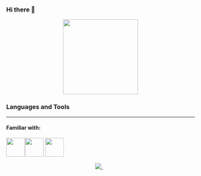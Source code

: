 ### Hi there 👋

<!--
**kundan-singh742/kundan-singh742** is a ✨ _special_ ✨ repository because its `README.md` (this file) appears on your GitHub profile.

Here are some ideas to get you started:

- 🔭 I’m currently working on ...
- 🌱 I’m currently learning ...
- 👯 I’m looking to collaborate on ...
- 🤔 I’m looking for help with ...
- 💬 Ask me about ...
- 📫 How to reach me: ...
- 😄 Pronouns: ...
- ⚡ Fun fact: ...
-->
<div id="header" align="center">
  <img src="https://media.giphy.com/media/Kfl09udXYhbjajJwEt/giphy.gif" width="200"/>
</div>

### Languages and Tools
------------------------------------
#### Familiar with:
<img height=50 src="https://cdn.jsdelivr.net/gh/devicons/devicon/icons/java/java-original.svg"/><img height=50 src="https://cdn.jsdelivr.net/gh/devicons/devicon/icons/python/python-original.svg"/> <img height=50 src="https://cdn.iconscout.com/icon/free/png-512/c-58-1175247.png?w=256&f=avif"/>



</p>
<p align='center'>
<a href="https://www.linkedin.com/in/kundan-singh-mahato-634641184/">
<img src="https://img.shields.io/badge/linkedin-%230077B5.svg?&style=for-the-badge&logo=linkedin&logoColor=red" />
</a>&nbsp;&nbsp;
